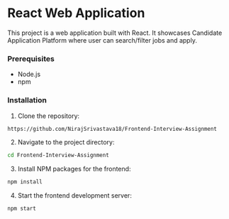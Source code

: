 # React Web Application

This project is a web application built with React. It showcases Candidate Application Platform where user can search/filter jobs and apply.

### Prerequisites

- Node.js
- npm

### Installation

1. Clone the repository:

```bash
https://github.com/NirajSrivastava18/Frontend-Interview-Assignment
```

2. Navigate to the project directory:

```bash
cd Frontend-Interview-Assignment
```

3. Install NPM packages for the frontend:

```bash
npm install
```

4. Start the frontend development server:

```bash
npm start
```

